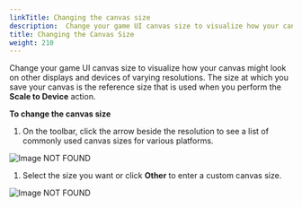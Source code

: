```yaml
---
linkTitle: Changing the canvas size
description:  Change your game UI canvas size to visualize how your canvas might look on other displays and devices of varying resolutions in Open 3D Engine. 
title: Changing the Canvas Size
weight: 210
---
```


Change your game UI canvas size to visualize how your canvas might look on other displays and devices of varying resolutions. The size at which you save your canvas is the reference size that is used when you perform the **Scale to Device** action.

**To change the canvas size**

1. On the toolbar, click the arrow beside the resolution to see a list of commonly used canvas sizes for various platforms.

![Image NOT FOUND](/images/user-guide/interactivity/user-interface/editor/ui-canvas-change-size.png)

1. Select the size you want or click **Other** to enter a custom canvas size.

![Image NOT FOUND](/images/user-guide/interactivity/user-interface/editor/ui-canvas-select-size.png)
